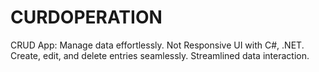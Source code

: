 # CURDOPERATION
CRUD App: Manage data effortlessly. Not Responsive UI with C#, .NET. Create, edit, and delete entries seamlessly. Streamlined data interaction.
